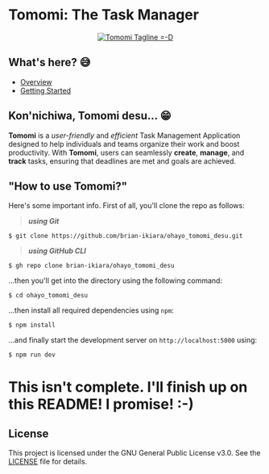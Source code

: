 # Tomomi: The Task Manager

<div align="center">
    <a href="https://git.io/typing-svg">
        <img src="https://readme-typing-svg.demolab.com?font=Monofur+Nerd+Font&pause=1000&width=435&lines=...unexpected+happiness+found+in+her..." alt="Tomomi Tagline =-D" />
    </a>
</div>

## What's here? :sweat_smile:

- [Overview](#Kon'nichiwa,)
- [Getting Started](#How)

## Kon'nichiwa, Tomomi desu... :grin:

**Tomomi** is a *user-friendly* and *efficient* Task Management Application designed to help individuals and teams organize their work and boost productivity. With **Tomomi**, users can seamlessly **create**, **manage**, and **track** tasks, ensuring that deadlines are met and goals are achieved.

## "How to use Tomomi?"

Here's some important info. First of all, you'll clone the repo as follows:

> ***using Git***

```
$ git clone https://github.com/brian-ikiara/ohayo_tomomi_desu.git
```

> ***using GitHub CLI***

```
$ gh repo clone brian-ikiara/ohayo_tomomi_desu
```

...then you'll get into the directory using the following command:

```
$ cd ohayo_tomomi_desu
```

...then install all required dependencies using `npm`:

```
$ npm install
```

...and finally start the development server on `http://localhost:5000` using:

```
$ npm run dev
```

# This isn't complete. I'll finish up on this README! I promise! :-)

## License

This project is licensed under the GNU General Public License v3.0. See the [LICENSE](./LICENSE) file for details.

